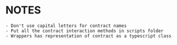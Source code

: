 # NOTES

    - Don't use capital letters for contract names
    - Put all the contract interaction methods in scripts folder
    - Wrappers has representation of contract as a typescript class